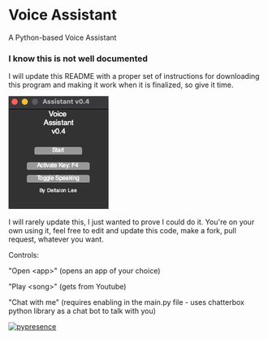 # Voice Assistant
A Python-based Voice Assistant

### I know this is not well documented
I will update this README with a proper set of instructions for downloading this program and making it work when it is finalized, so give it time.

![visual](/images/visual.png?raw=true)

I will rarely update this, I just wanted to prove I could do it. You're on your own using it, feel free to edit and update this code, make a fork, pull request, whatever you want.

Controls:

"Open \<app\>" (opens an app of your choice)

"Play \<song\>" (gets from Youtube)

"Chat with me" (requires enabling in the main.py file - uses chatterbox python library as a chat bot to talk with you)

[![pypresence](https://img.shields.io/badge/using-pypresence-00bb88.svg?style=for-the-badge&logo=discord&logoWidth=20)](https://github.com/qwertyquerty/pypresence)
